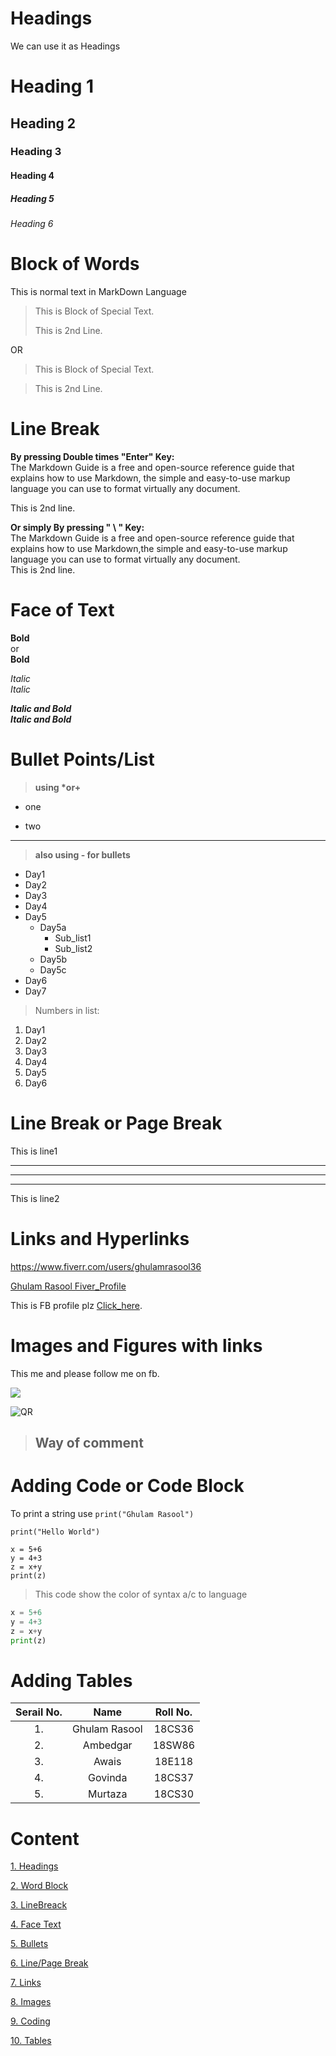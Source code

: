 # Headings
We can use it as Headings

# Heading 1
## Heading 2
### Heading 3
#### Heading 4
##### Heading 5
###### Heading 6

# Block of Words
This is normal text in MarkDown Language
> This is Block of Special Text.
>
>This is 2nd Line.

OR

> This is Block of Special Text.

>This is 2nd Line.

# Line Break
**By pressing Double times "Enter" Key:**\
The Markdown Guide is a free and open-source reference guide that explains how to use Markdown, the simple and easy-to-use markup language you can use to format virtually any document.

This is 2nd line.

**Or simply By pressing " \ " Key:**\
The Markdown Guide is a free and open-source reference guide that explains how to use Markdown,the simple and easy-to-use markup language you can use to format virtually any document.\
This is 2nd line.
# Face of Text
**Bold** \
 or\
__Bold__

*Italic*\
_Italic_

***Italic and Bold***\
___Italic and Bold___

# Bullet Points/List
> __using *or+__
* one
+ two
---
> __also using - for bullets__
- Day1
- Day2
- Day3
- Day4
- Day5
    - Day5a
        - Sub_list1
        - Sub_list2
    - Day5b
    - Day5c
- Day6
- Day7

> Numbers in list:
1. Day1
2. Day2
3. Day3
1. Day4
1. Day5
1. Day6


# Line Break or Page Break
This is line1 

---
***
___
This is line2
# Links and Hyperlinks
<https://www.fiverr.com/users/ghulamrasool36>

[Ghulam Rasool Fiver_Profile](https://www.fiverr.com/users/ghulamrasool36)

[FB_Profile]:https://www.facebook.com/ghulamrasoolcs36
This is FB profile plz [Click_here][FB_Profile].

# Images and Figures with links

This me and please follow me on fb.

![](my.jpg) 

![QR](https://play-lh.googleusercontent.com/9HT3x5ccHcOdhBgLVsNEE6uV9tsCy4GJkoQ8SiJid6xxdhoZnXtyIVhyFEBzoRvAjc4)

> ## Way of comment
> <!---Ghulam Rasool--->


# Adding Code or Code Block
To print a string use `print("Ghulam Rasool")`

`print("Hello World")`

```
x = 5+6
y = 4+3
z = x+y
print(z)
```
> This code show the color of syntax a/c to language
```Python
x = 5+6
y = 4+3
z = x+y
print(z)
```
# Adding Tables
| Serail No. | Name | Roll No. |
|:----:|:----:|:----:|
| 1. | Ghulam Rasool | 18CS36|
| 2. | Ambedgar | 18SW86|
| 3. | Awais | 18E118|
| 4. | Govinda | 18CS37|
| 5. | Murtaza | 18CS30|

# Content
[1. Headings](#headings)

[2. Word Block](#block-of-words)

[3. LineBreack](#line-break)

[4. Face Text](#face-of-text)

[5. Bullets](#bullet-pointslist)

[6. Line/Page Break](#line-break-or-page-break)

[7. Links](#links-and-hyperlinks)

[8. Images](#images-and-figures-with-links)

[9. Coding](#adding-code-or-code-block)

[10. Tables](#adding-tables)



